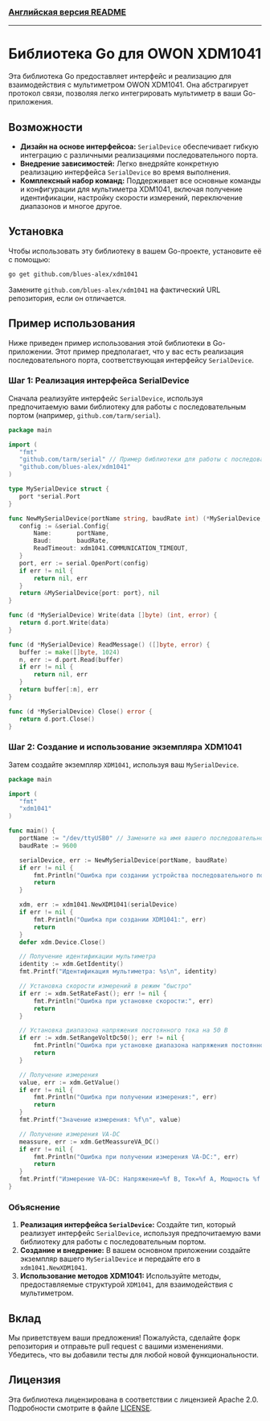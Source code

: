 ### [Английская версия README](./Readme.md)

---

# Библиотека Go для OWON XDM1041

Эта библиотека Go предоставляет интерфейс и реализацию для взаимодействия с мультиметром OWON XDM1041.  Она абстрагирует протокол связи, позволяя легко интегрировать мультиметр в ваши Go-приложения.

## Возможности

- **Дизайн на основе интерфейсоа:** `SerialDevice` обеспечивает гибкую интеграцию с различными реализациями последовательного порта.
- **Внедрение зависимостей:**  Легко внедряйте конкретную реализацию интерфейса `SerialDevice` во время выполнения.
- **Комплексный набор команд:** Поддерживает все основные команды и конфигурации для мультиметра XDM1041, включая получение идентификации, настройку скорости  измерений, переключение диапазонов и многое другое.

## Установка

Чтобы использовать эту библиотеку в вашем Go-проекте, установите её с помощью:

```sh
go get github.com/blues-alex/xdm1041
```

Замените `github.com/blues-alex/xdm1041` на фактический URL репозитория, если он отличается.

## Пример использования

Ниже приведен пример использования этой библиотеки в Go-приложении.  Этот пример предполагает, что у вас есть реализация последовательного порта, соответствующая интерфейсу `SerialDevice`.

### Шаг 1: Реализация интерфейса SerialDevice

Сначала реализуйте интерфейс `SerialDevice`, используя предпочитаемую вами библиотеку для работы с последовательным портом (например, `github.com/tarm/serial`).

```go
package main

import (
   "fmt"
   "github.com/tarm/serial" // Пример библиотеки для работы с последовательным портом
   "github.com/blues-alex/xdm1041"
)

type MySerialDevice struct {
   port *serial.Port
}

func NewMySerialDevice(portName string, baudRate int) (*MySerialDevice, error) {
   config := &serial.Config{
       Name:       portName,
       Baud:       baudRate,
       ReadTimeout: xdm1041.COMMUNICATION_TIMEOUT,
   }
   port, err := serial.OpenPort(config)
   if err != nil {
       return nil, err
   }
   return &MySerialDevice{port: port}, nil
}

func (d *MySerialDevice) Write(data []byte) (int, error) {
   return d.port.Write(data)
}

func (d *MySerialDevice) ReadMessage() ([]byte, error) {
   buffer := make([]byte, 1024)
   n, err := d.port.Read(buffer)
   if err != nil {
       return nil, err
   }
   return buffer[:n], err
}

func (d *MySerialDevice) Close() error {
   return d.port.Close()
}
```

### Шаг 2: Создание и использование экземпляра XDM1041

Затем создайте экземпляр `XDM1041`, используя ваш `MySerialDevice`.

```go
package main

import (
   "fmt"
   "xdm1041"
)

func main() {
   portName := "/dev/ttyUSB0" // Замените на имя вашего последовательного порта
   baudRate := 9600

   serialDevice, err := NewMySerialDevice(portName, baudRate)
   if err != nil {
       fmt.Println("Ошибка при создании устройства последовательного порта:", err)
       return
   }

   xdm, err := xdm1041.NewXDM1041(serialDevice)
   if err != nil {
       fmt.Println("Ошибка при создании XDM1041:", err)
       return
   }
   defer xdm.Device.Close()

   // Получение идентификации мультиметра
   identity := xdm.GetIdentity()
   fmt.Printf("Идентификация мультиметра: %s\n", identity)

   // Установка скорости измерений в режим "быстро"
   if err := xdm.SetRateFast(); err != nil {
       fmt.Println("Ошибка при установке скорости:", err)
       return
   }

   // Установка диапазона напряжения постоянного тока на 50 В
   if err := xdm.SetRangeVoltDc50(); err != nil {
       fmt.Println("Ошибка при установке диапазона напряжения постоянного тока:", err)
       return
   }

   // Получение измерения
   value, err := xdm.GetValue()
   if err != nil {
       fmt.Println("Ошибка при получении измерения:", err)
       return
   }
   fmt.Printf("Значение измерения: %f\n", value)

   // Получение измерения VA-DC
   meassure, err := xdm.GetMeassureVA_DC()
   if err != nil {
       fmt.Println("Ошибка при получении измерения VA-DC:", err)
       return
   }
   fmt.Printf("Измерение VA-DC: Напряжение=%f В, Ток=%f А, Мощность %f Ватт\n", meassure.VoltageDC, meassure.CurrentDC, meassure.Power())
}
```

### Объяснение

1. **Реализация интерфейса `SerialDevice`:** Создайте тип, который реализует интерфейс `SerialDevice`, используя предпочитаемую вами библиотеку для работы с последовательным портом.
2. **Создание и внедрение:** В вашем основном приложении создайте экземпляр вашего `MySerialDevice` и передайте его в `xdm1041.NewXDM1041`.
3. **Использование методов XDM1041:** Используйте методы, предоставляемые структурой `XDM1041`, для взаимодействия с мультиметром.

## Вклад

Мы приветствуем ваши предложения! Пожалуйста, сделайте форк репозитория и отправьте pull request с вашими изменениями. Убедитесь, что вы добавили тесты для любой новой функциональности.

## Лицензия

Эта библиотека лицензирована в соответствии с лицензией Apache 2.0. Подробности смотрите в файле [LICENSE](./LICENSE).